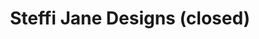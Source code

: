 ---
title: "Steffi Jane Designs (closed)"
url: /grimsby/steffi-jane-designs-closed/
shop: Kleidung
---